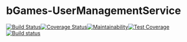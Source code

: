 # bGames-UserManagementService
[![Build Status](https://travis-ci.com/Tisks/bGames-UserManagementService.svg?branch=main)](https://travis-ci.com/Tisks/bGames-UserManagementService)[![Coverage Status](https://coveralls.io/repos/github/Tisks/bGames-UserManagementService/badge.svg?branch=main)](https://coveralls.io/github/Tisks/bGames-UserManagementService?branch=main)[![Maintainability](https://api.codeclimate.com/v1/badges/9c77646f00310c94cb9d/maintainability)](https://codeclimate.com/github/Tisks/bGames-UserManagementService/maintainability)[![Test Coverage](https://api.codeclimate.com/v1/badges/9c77646f00310c94cb9d/test_coverage)](https://codeclimate.com/github/Tisks/bGames-UserManagementService/test_coverage)[![Build status](https://ci.appveyor.com/api/projects/status/r7ghjnwk1cl4v8lf/branch/main?svg=true)](https://ci.appveyor.com/project/Tisks/bgames-usermanagementservice/branch/main)
